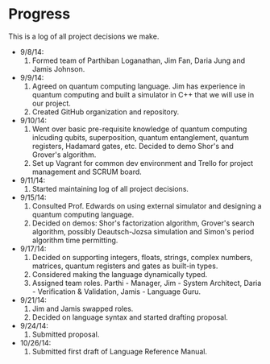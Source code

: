 Progress
========
This is a log of all project decisions we make.
- 9/8/14:
    1. Formed team of Parthiban Loganathan, Jim Fan, Daria Jung and Jamis Johnson.
- 9/9/14: 
    1. Agreed on quantum computing language. Jim has experience in quantum computing and built a simulator in C++ that we will use in our project.
    2. Created GitHub organization and repository.
- 9/10/14:
    1. Went over basic pre-requisite knowledge of quantum computing inlcuding qubits, superposition, quantum entanglement, quantum registers, Hadamard gates, etc. Decided to demo Shor's and Grover's algorithm.
    2. Set up Vagrant for common dev environment and Trello for project management and SCRUM board.
- 9/11/14:
    1. Started maintaining log of all project decisions.
- 9/15/14:
    1. Consulted Prof. Edwards on using external simulator and designing a quantum computing language.
    2. Decided on demos: Shor's factorization algorithm, Grover's search algorithm, possibly Deautsch-Jozsa simulation and Simon's period algorithm time permitting.
- 9/17/14:
    1. Decided on supporting integers, floats, strings, complex numbers, matrices, quantum registers and gates as built-in types.
    2. Considered making the language dynamically typed.
    3. Assigned team roles. Parthi - Manager, Jim - System Architect, Daria - Verification & Validation, Jamis - Language Guru.
- 9/21/14:
  1. Jim and Jamis swapped roles.
  2. Decided on language syntax and started drafting proposal.
- 9/24/14:
  1. Submitted proposal.
- 10/26/14:
  1. Submitted first draft of Language Reference Manual.
